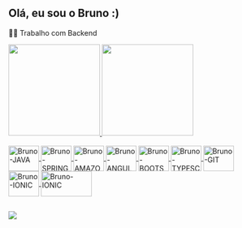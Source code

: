 ## Olá, eu sou o Bruno :)

👩‍💻 Trabalho com Backend


 <div>
  <a href="https://github.com/brunodevjava">
  <img height="180em" src="https://github-readme-stats.vercel.app/api?username=brunodevjava&show_icons=true&theme=dark&include_all_commits=true&count_private=true"/>
  <img height="180em" src="https://github-readme-stats.vercel.app/api/top-langs/?username=brunodevjava&layout=compact&langs_count=7&theme=dark"/>
</div>

<div style="display: inline_block"><br>
  <img align="center" alt="Bruno-JAVA" height="50" width="60" src="https://cdn.jsdelivr.net/gh/devicons/devicon/icons/java/java-plain.svg">
  <img align="center" alt="Bruno-SPRING" height="50" width="60" src="https://cdn.jsdelivr.net/gh/devicons/devicon/icons/spring/spring-original.svg">
  <img align="center" alt="Bruno-AMAZONS3" height="50" width="60" src="https://cdn.jsdelivr.net/gh/devicons/devicon/icons/amazonwebservices/amazonwebservices-original.svg">
  <img align="center" alt="Bruno-ANGULAR" height="50" width="60" src="https://cdn.jsdelivr.net/gh/devicons/devicon/icons/angularjs/angularjs-original.svg">
  <img align="center" alt="Bruno-BOOTSTRAP" height="50" width="60" src="https://cdn.jsdelivr.net/gh/devicons/devicon/icons/bootstrap/bootstrap-original.svg">
  <img align="center" alt="Bruno-TYPESCRIPT" height="50" width="60" src="https://cdn.jsdelivr.net/gh/devicons/devicon/icons/typescript/typescript-original.svg">
  <img align="center" alt="Bruno-GIT" height="50" width="60" src="https://cdn.jsdelivr.net/gh/devicons/devicon/icons/git/git-original.svg">
  <img align="center" alt="Bruno-IONIC" height="50" width="60" src="https://cdn.jsdelivr.net/gh/devicons/devicon/icons/ionic/ionic-original.svg">
    <img align="center" alt="Bruno-IONIC" height="50" width="100" src="https://d22e4d61ky6061.cloudfront.net/sites/default/files/Jasper%20Reports.png">

<div>

##

<div>
  <a href = "mailto:brunodeveloper2022@gmail.com"><img src="https://img.shields.io/badge/-Gmail-%23333?style=for-the-badge&logo=gmail&logoColor=white" target="_blank"></a>
</div>
